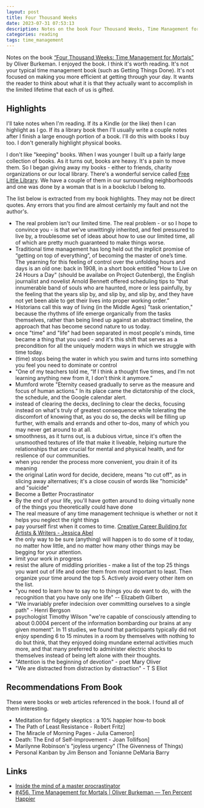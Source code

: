 ```yaml
---
layout: post
title: Four Thousand Weeks
date: 2023-07-31 07:53:13
description: Notes on the book Four Thousand Weeks, Time Management for Mortals
categories: reading
tags: time_management
---
```


Notes on the book [“Four Thousand Weeks: Time Management for
Mortals”](https://us.macmillan.com/books/9780374159122/fourthousandweeks) by
Oliver Burkeman. I enjoyed the book. I think it's worth reading. It's not your
typical time management book (such as Getting Things Done). It's not focused on
making you more efficient at getting through your day. It wants the reader to
think about what it is that they actually want to accomplish in the limited
lifetime that each of us is gifted.

## Highlights

I'll take notes when I'm reading. If its a Kindle (or the like) then I can
highlight as I go. If its a library book then I'll usually write a couple notes
after I finish a large enough portion of a book. I'll do this with books I buy
too. I don't generally highlight physical books.

I don't like "keeping" books. When I was younger I built up a fairly large
collection of books. As it turns out, books are heavy. It's a pain to move them.
So I began giving away my books - either to friends, charity organizations or
our local library. There's a wonderful service called [Free Little
Library](https://littlefreelibrary.org/). We have a couple of them in our
surrounding neighborhoods and one was done by a woman that is in a bookclub I
belong to.

The list below is extracted from my book highlights. They may not be direct quotes.
Any errors that you find are almost certainly my fault and not the author's.

- The real problem isn't our limited time. The real problem - or so I hope to
  convince you - is that we've unwittingly inherited, and feel pressured to live
  by, a troublesome set of ideas about how to use our limited time, all of which
  are pretty much guaranteed to make things worse.
- Traditional time management has long held out the implicit promise of “getting
  on top of everything”, of becoming the master of one’s time. The yearning for
  this feeling of control over the unfolding hours and days is an old one: back
  in 1908, in a short book entitled "How to Live on 24 Hours a Day" (should
  be availabe on Project Gutenberg), the English journalist
  and novelist Arnold Bennett offered scheduling tips to “that innumerable band
  of souls who are haunted, more or less painfully, by the feeling that the
  years slip by, and slip by, and slip by, and they have not yet been able to
  get their lives into proper working order.”
- Historians call this way of living (in the Middle Ages) "task orientation,"
  because the rhythms of life emerge organically from the tasks themselves,
  rather than being lined up against an abstract timeline, the approach that has
  become second nature to us today.
- once "time" and "life" had been separated in most people's minds, time became
  a thing that you used - and it's this shift that serves as a precondition for
  all the uniquely modern ways in which we struggle with time today.
- (time) stops being the water in which you swim and turns into something you
  feel you need to dominate or control
- "One of my teachers told me, “If I think a thought five times, and I’m not
  learning anything new from it, I don’t think it anymore.”
- Mumford wrote "Eternity ceased gradually to serve as the measure and focus of
  human actions." In its place came the dictatorship of the clock, the schedule,
  and the Google calendar alert.
- instead of clearing the decks, declining to clear the decks, focusing instead
  on what's truly of greatest consequence while tolerating the discomfort of
  knowing that, as you do so, the decks will be filling up further, with emails
  and errands and other to-dos, many of which you may never get around to at
  all.
- smoothness, as it turns out, is a dubious virtue, since it's often the
  unsmoothed textures of life that make it liveable, helping nurture the
  relationships that are crucial for mental and physical health, and for
  reslience of our communities.
- when you render the process more convenient, you drain it of its meaning
- the original Latin word for decide, decidere, means "to cut off", as in
  slicing away alternatives; it's a close cousin of words like "homicide" and
  "suicide"
- Become a Better Procrastinator
- By the end of your life, you'll have gotten around to doing virtually none of
  the things you theoretically could have done
- The real measure of any time management technique is whether or not it helps
  you neglect the right things
- pay yourself first when it comes to time. [Creative Career Building for Artists
  & Writers - Jessica Abel](https://jessicaabel.com/)
- the only way to be sure (anything) will happen is to do some of it today, no
  matter how little, and no matter how many other things may be begging for your
  attention.
- limit your work in progress
- resist the allure of middling priorities - make a list of the top 25 things
  you want out of life and order them from most important to least. Then
  organize your time around the top 5. Actively avoid every other item on the
  list.
- "you need to learn how to say no to things you do want to do, with the
  recognition that you have only one life" -- Elizabeth Gilbert
- "We invariably prefer indecision over committing ourselves to a single path" -
  Henri Bergson
- psychologist Timothy Wilson "we're capable of consciously attending to about
  0.0004 percent of the information bombarding our brains at any given moment".
  In 11 studies, we found that participants typically did not enjoy spending 6
  to 15 minutes in a room by themselves with nothing to do but think, that they
  enjoyed doing mundane external activities much more, and that many preferred
  to administer electric shocks to themselves instead of being left alone with
  their thoughts.
- "Attention is the beginning of devotion" - poet Mary Oliver
- "We are distracted from distraction by distraction" - T S Eliot

## Recommendations From Book

These were books or web articles referenced in the book. I found all of them
interesting.

- Meditation for fidgety skeptics : a 10% happier how-to
  book
- The Path of Least Resistance - Robert Fritz]
- The Miracle of Morning Pages - Julia Cameron]
- Death: The End of Self-Improvement - Joan Tollifson]
- Marilynne Robinson's "joyless urgency" (The Givenness of Things)
- Personal Kanban by Jim Benson and Tonianne DeMaria Barry

## Links

- [Inside the mind of a master
  procrastinator](https://www.ted.com/talks/tim_urban_inside_the_mind_of_a_master_procrastinator)
- [#456. Time Management for Mortals | Oliver Burkeman — Ten Percent
  Happier](https://www.tenpercent.com/podcast-episode/oliver-burkeman-456)
